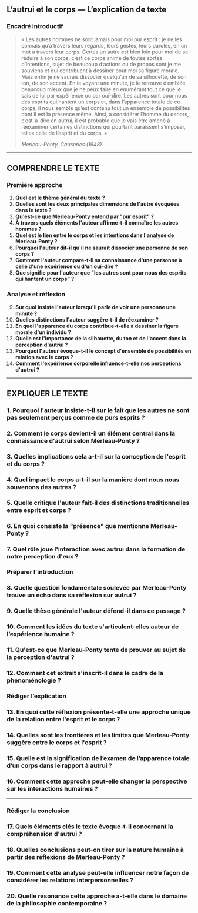 ## L’autrui et le corps — L’explication de texte

### Encadré introductif
> « Les autres hommes ne sont jamais pour moi pur esprit : je ne les connais qu’à travers leurs regards, leurs gestes, leurs paroles, en un mot à travers leur corps. Certes un autre *est* bien loin pour moi de se réduire à son corps, c’est ce corps animé de toutes sortes d’intentions, sujet de beaucoup d’actions ou de propos sont je me souviens et qui contribuent à dessiner pour moi sa figure morale. Mais enfin je ne saurais dissocier quelqu’un de sa silhouette, de son ton, de son accent. En le voyant une minute, je le retrouve d’emblée beaucoup mieux que je ne peux faire en énumérant tout ce que je sais de lui par expérience ou par ouï-dire. Les autres sont pour nous des esprits qui hantent un corps et, dans l’apparence totale de ce corps, il nous semble qu’est contenu tout un ensemble de possibilités dont il est la présence même. Ainsi, à considérer l’homme du dehors, c’est-à-dire en autrui, il est probable que je vais être amené à réexaminer certaines distinctions qui pourtant paraissent s’imposer, telles celle de l’esprit et du corps. »
>
> *Merleau-Ponty, Causeries (1948)*

---

## COMPRENDRE LE TEXTE

### Première approche

1. **Quel est le thème général du texte ?**  
2. **Quelles sont les deux principales dimensions de l'autre évoquées dans le texte ?**  
3. **Qu'est-ce que Merleau-Ponty entend par "pur esprit" ?**  
4. **À travers quels éléments l'auteur affirme-t-il connaître les autres hommes ?**  
5. **Quel est le lien entre le corps et les intentions dans l'analyse de Merleau-Ponty ?**  
6. **Pourquoi l'auteur dit-il qu'il ne saurait dissocier une personne de son corps ?**  
7. **Comment l'auteur compare-t-il sa connaissance d'une personne à celle d'une expérience ou d'un ouï-dire ?**  
8. **Que signifie pour l'auteur que "les autres sont pour nous des esprits qui hantent un corps" ?**  

### Analyse et réflexion

9. **Sur quoi insiste l'auteur lorsqu'il parle de voir une personne une minute ?**  
10. **Quelles distinctions l'auteur suggère-t-il de réexaminer ?**  
11. **En quoi l'apparence du corps contribue-t-elle à dessiner la figure morale d'un individu ?**  
12. **Quelle est l'importance de la silhouette, du ton et de l'accent dans la perception d'autrui ?**  
13. **Pourquoi l'auteur évoque-t-il le concept d'ensemble de possibilités en relation avec le corps ?**  
14. **Comment l'expérience corporelle influence-t-elle nos perceptions d'autrui ?**  

---

## EXPLIQUER LE TEXTE

### 1. Pourquoi l'auteur insiste-t-il sur le fait que les autres ne sont pas seulement perçus comme de purs esprits ?  
### 2. Comment le corps devient-il un élément central dans la connaissance d'autrui selon Merleau-Ponty ?  
### 3. Quelles implications cela a-t-il sur la conception de l'esprit et du corps ?  
### 4. Quel impact le corps a-t-il sur la manière dont nous nous souvenons des autres ?  
### 5. Quelle critique l'auteur fait-il des distinctions traditionnelles entre esprit et corps ?  
### 6. En quoi consiste la "présence" que mentionne Merleau-Ponty ?  
### 7. Quel rôle joue l'interaction avec autrui dans la formation de notre perception d'eux ?  

### Préparer l'introduction

### 8. Quelle question fondamentale soulevée par Merleau-Ponty trouve un écho dans sa réflexion sur autrui ?  
### 9. Quelle thèse générale l'auteur défend-il dans ce passage ?  
### 10. Comment les idées du texte s'articulent-elles autour de l’expérience humaine ?  
### 11. Qu'est-ce que Merleau-Ponty tente de prouver au sujet de la perception d'autrui ?  
### 12. Comment cet extrait s'inscrit-il dans le cadre de la phénoménologie ?  

### Rédiger l’explication

### 13. En quoi cette réflexion présente-t-elle une approche unique de la relation entre l'esprit et le corps ?  
### 14. Quelles sont les frontières et les limites que Merleau-Ponty suggère entre le corps et l'esprit ?  
### 15. Quelle est la signification de l’examen de l’apparence totale d’un corps dans le rapport à autrui ?  
### 16. Comment cette approche peut-elle changer la perspective sur les interactions humaines ?  

---

### Rédiger la conclusion

### 17. Quels éléments clés le texte évoque-t-il concernant la compréhension d'autrui ?  
### 18. Quelles conclusions peut-on tirer sur la nature humaine à partir des réflexions de Merleau-Ponty ?  
### 19. Comment cette analyse peut-elle influencer notre façon de considérer les relations interpersonnelles ?  
### 20. Quelle résonance cette approche a-t-elle dans le domaine de la philosophie contemporaine ?  